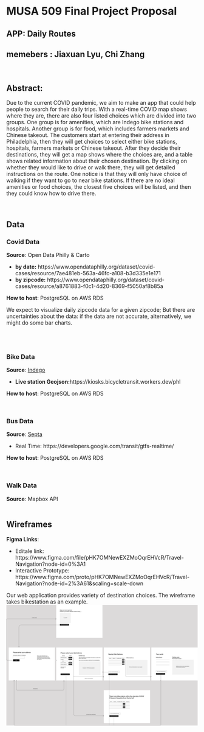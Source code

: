 # MUSA 509 Final Project Proposal
## APP: Daily Routes
## memebers : Jiaxuan Lyu, Chi Zhang

<br>
<h2><b>Abstract:</b></h2>
<p>
Due to the current COVID pandemic, we aim to make an app that could help people to search for their daily trips. With a real-time COVID map shows where they are, there are also four listed choices which are divided into two groups. One group is for amenities, which are Indego bike stations and hospitals. Another group is for food, which includes farmers markets and Chinese takeout. 
The customers start at entering their address in Philadelphia, then they will get choices to select either bike stations, hospitals, farmers markets or Chinese takeout. After they decide their destinations, they will get a map shows where the choices are, and a table shows related information about their chosen destination. By clicking on whether they would like to drive or walk there, they will get detailed instructions on the route. One notice is that they will only have choice of walking if they want to go to near bike stations. If there are no ideal amenities or food choices, the closest five choices will be listed, and then they could know how to drive there.  
</p>

<br>

<h2>Data</h2>

<h3>Covid Data</h3>
<b>Source</b>: Open Data Philly & Carto
    <ul>
        <li><b>by date:</b> https://www.opendataphilly.org/dataset/covid-cases/resource/7ae481eb-563a-46fc-a108-b3d335e1e171</li>
        <li><b>by zipcode:</b> https://www.opendataphilly.org/dataset/covid-cases/resource/a8761883-f0c1-4d20-8369-f5050af8b85a</li>
    </ul>

<b>How to host</b>: PostgreSQL on AWS RDS

We expect to visualize daily zipcode data for a given zipcode; But there are uncertainties about the data: if the data are not accurate, alternatively, we might do some bar charts.


<br>
<br>

<h3>Bike Data </h3>
<b>Source</b>: <a href="https://www.rideindego.com/about/data/">Indego</a>
    <ul>
        <li><b>Live station Geojson:</b>https://kiosks.bicycletransit.workers.dev/phl</li>
    </ul>

<b>How to host</b>: PostgreSQL on AWS RDS

<br>

<h3>Bus Data </h3>
<b>Source</b>: <a href="http://www3.septa.org/hackathon/">Septa</a>
    <ul>
        <li>Real Time: https://developers.google.com/transit/gtfs-realtime/ </li>
    </ul>

<b>How to host</b>: PostgreSQL on AWS RDS

<br>

<h3>Walk Data</h3>
<b>Source</b>: Mapbox API

<br>
<br>

<h2>Wireframes</h2>
<b>Figma Links</b>:
    <ul>
        <li>Editale link: https://www.figma.com/file/pHK7OMNewEXZMoOqrEHVcR/Travel-Navigation?node-id=0%3A1 </li>
        <li>Interactive Prototype: https://www.figma.com/proto/pHK7OMNewEXZMoOqrEHVcR/Travel-Navigation?node-id=2%3A61&scaling=scale-down </li>
    </ul>
Our web application provides variety of destination choices. The wireframe takes bikestation as an example. 
<img src="https://github.com/MUSA-509/final-project-jiaxuan-chi/blob/main/Travel_Navigation_Wireframes_v2.png" />
